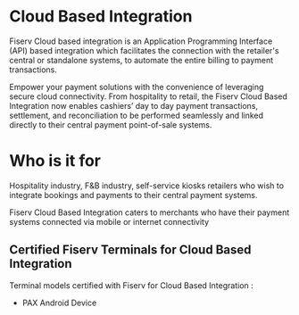 # Cloud Based Integration

Fiserv Cloud based integration is an Application Programming Interface (API) based integration which facilitates the connection with the retailer's central or standalone systems, to automate the entire billing to payment transactions.

Empower your payment solutions with the convenience of leveraging  secure cloud connectivity. From hospitality to retail, the Fiserv Cloud Based Integration now enables cashiers’ day to day payment transactions, settlement, and reconciliation to be performed seamlessly and linked directly to their central payment point-of-sale systems.




# Who is it for

Hospitality industry, F&B industry, self-service kiosks retailers who wish to integrate bookings and payments to their central payment systems.

Fiserv Cloud Based Integration caters to merchants who have their payment systems connected via mobile or internet connectivity

## Certified Fiserv Terminals for Cloud Based Integration    

Terminal models certified with Fiserv for Cloud Based Integration :
- PAX Android Device


